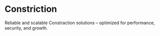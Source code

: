 # Constriction
Reliable and scalable Constraction solutions – optimized for performance, security, and growth.
